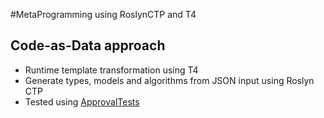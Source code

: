 #MetaProgramming using RoslynCTP and T4
## Code-as-Data approach

* Runtime template transformation using T4
* Generate types, models and algorithms from JSON input using Roslyn CTP
* Tested using [ApprovalTests](http://approvaltests.sourceforge.net/)
